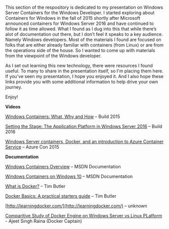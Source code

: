 This section of the respository is dedicated to my presentation on Windows Server Containers for the Windows Developer. I started exploring about Containers for Windows in the fall of 2015 shortly after Microsoft announced containers for Windows Server 2016 and have continued to follow it as time allowed. What I found as I dug into this that while there’s alot of documentation out there, but I don’t feel it speaks to a key audience. Namely Windows developers. Most of the materials I found are focused on folks that are either already familiar with containers (from Linux) or are from the operations side of the house. So I wanted to come up with materials from the viewpoint of the Windows developer.

As I set out learning this new technology, there were resources I found useful. To many to share in the presentation itself, so I'm placing them here. If you've seen my presentation, I hope you enjoyed it. And I also hope these links provide you with some additional information to help drive your own journey.

Enjoy!

**Videos**

[Windows Containers: What, Why and How](https://channel9.msdn.com/Events/Build/2015/2-704) – Build 2015

[Setting the Stage: The Application Platform in Windows Server 2016](https://channel9.msdn.com/Events/Build/2016/B875) – Build 2016

[Windows Server containers, Docker, and an introduction to Azure Container Service](https://channel9.msdn.com/Events/Microsoft-Azure/AzureCon-2015/ACON311?ocid=player) – Azure Con 2015

**Documentation**

[Windows Containers Overview](https://msdn.microsoft.com/en-us/virtualization/windowscontainers/about/about_overview) – MSDN Documentation

[Windows Containers on Windows 10](https://msdn.microsoft.com/en-us/virtualization/windowscontainers/quick_start/quick_start_windows_10) – MSDN Documentation

[What is Docker?](https://www.conetix.com.au/blog/what-is-docker) – Tim Butler

[Docker Basics: A practical starters guide](https://www.conetix.com.au/blog/docker-basics-practical-starters-guide) – Tim Butler

[http://learningdocker.com/](http://learningdocker.com/) – unknown

[Comparitive Study of Docker Engine on Windows Server vs Linux PLatform](http://collabnix.com/archives/1965) - Ajeet Singh Raina (Docker Captain)